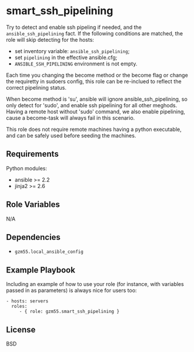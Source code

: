 smart_ssh_pipelining
====================

Try to detect and enable ssh pipeling if needed, and the `ansible_ssh_pipelining` fact.
If the following conditions are matched, the role will skip detecting for the hosts:
- set inventory variable: `ansible_ssh_pipelining`;
- set `pipelining` in the effective ansible.cfg;
- `ANSIBLE_SSH_PIPELINING` environment is not empty.

Each time you changing the become method or the become flag or change the requiretty in sudoers config,
this role can be re-inclued to reflect the correct pipelining status.

When become method is 'su', ansible will ignore ansible_ssh_pipelining, so only detect for 'sudo',
and enable ssh pipelining for all other meghods. Having a remote host without 'sudo' command,
we also enable pipelining, cause a become-task will always fail in this scenario.

This role does not require remote machines having a python executable,
and can be safely used before seeding the machines.

Requirements
------------

Python modules:
- ansible >= 2.2
- jinja2 >= 2.6

Role Variables
--------------

N/A

Dependencies
------------

- `gzm55.local_ansible_config`

Example Playbook
----------------

Including an example of how to use your role (for instance, with variables passed in as parameters) is always nice for users too:

    - hosts: servers
      roles:
         - { role: gzm55.smart_ssh_pipelining }

License
-------

BSD

